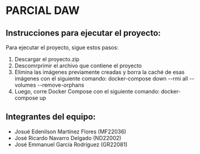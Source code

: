 # PARCIAL DAW

## Instrucciones para ejecutar el proyecto:

Para ejecutar el proyecto, sigue estos pasos:

1. Descargar el proyecto.zip
2. Descomrprimir el archivo que contiene el proyecto
3. Elimina las imágenes previamente creadas y borra la caché de esas imágenes con el siguiente comando:
docker-compose down --rmi all --volumes --remove-orphans
2. Luego, corre Docker Compose con el siguiente comando:
docker-compose up


## Integrantes del equipo:

- Josué Edenilson Martínez Flores (MF22036)
- José Ricardo Navarro Delgado (ND22002)
- José Emmanuel García Rodríguez (GR22081)
